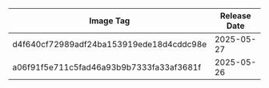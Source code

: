 | Image Tag | Release Date |
| --------- | ------------ |
| d4f640cf72989adf24ba153919ede18d4cddc98e | 2025-05-27   |
| a06f91f5e711c5fad46a93b9b7333fa33af3681f | 2025-05-26   |
